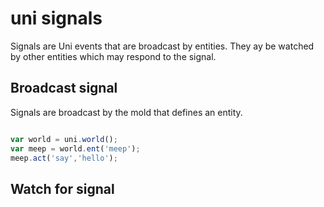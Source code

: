 # uni signals

Signals are Uni events that are broadcast by entities. They ay be watched by other entities which may respond to the signal.

## Broadcast signal

Signals are broadcast by the mold that defines an entity.

``` javascript

var world = uni.world();
var meep = world.ent('meep');
meep.act('say','hello');

```

## Watch for signal



